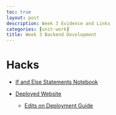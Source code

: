 ```yaml
---
toc: true
layout: post
description: Week 3 Evidence and Links
categories: [unit-work]
title: Week 3 Backend Development
---
```


# Hacks

- [If and Else Statements Notebook](https://aaditgupta21.github.io/fastpages-CSA/unit-work/2022/09/10/ifandelse.html)

- [Deployed Website](https://csa.aadit.dev)
    - [Edits on Deployment Guide](https://github.com/nighthawkcoders/APCSA/commits?author=aaditgupta21)

